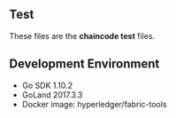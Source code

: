 ## Test

These files are the **chaincode test** files.

## Development Environment

- Go SDK 1.10.2
- GoLand 2017.3.3
- Docker image: hyperledger/fabric-tools

